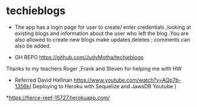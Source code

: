 # techieblogs
* The app has a login page for user to create/ enter credentials ,looking at existing blogs and information about the user who left the blog .You are also allowed to create new blogs make updates,deletes  ; comments can also be added.

* GH REPO https://github.com/JudyMotha/techieblogs



Thanks to my teachers Roger ,Frank and Steven for helping me with HW

* Referred David Hallinan https://www.youtube.com/watch?v=AQp7b-1356k( Deploying to Heroku with Sequelize and JawsDB Youtube )

*https://fierce-reef-15727.herokuapp.com/ 





